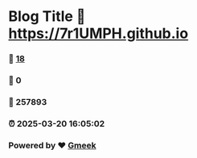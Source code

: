 # Blog Title :link: https://7r1UMPH.github.io 
### :page_facing_up: [18](https://7r1UMPH.github.io/tag.html) 
### :speech_balloon: 0 
### :hibiscus: 257893 
### :alarm_clock: 2025-03-20 16:05:02 
### Powered by :heart: [Gmeek](https://github.com/Meekdai/Gmeek)
